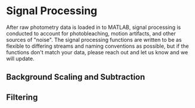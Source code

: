 # Signal Processing
After raw photometry data is loaded in to MATLAB, signal processing is conducted to account for photobleaching, motion artifacts, and other sources of "noise". The signal processing functions are written to be as flexible to differing streams and naming conventions as possible, but if the functions don't match your data, please reach out and let us know and we will update.

## Background Scaling and Subtraction




## Filtering
